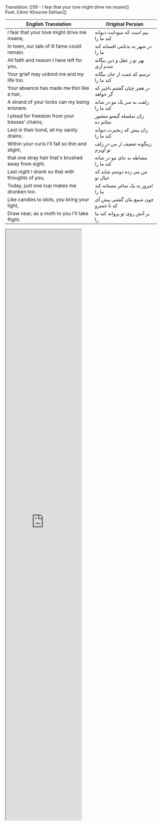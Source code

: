 
Translation: [[09 - I fear that your love might drive me insane]]  
Poet: [[Amir Khosrow Dehlavi]]  

| English Translation | Original Persian |
|---------------------|------------------|
| I fear that your love might drive me insane, | بیم است که سودایت دیوانه کند ما را |
| In town, our tale of ill fame could remain. | در شهر به بدنامی افسانه کند ما را |
| All faith and reason I have left for you, | بهر تو ز عقل و دین بیگانه شدم آری |
| Your grief may unbind me and my life too. | ترسم که غمت از جان بیگانه کند ما را |
| Your absence has made me thin like a hair,| در هجر چنان گشتم ناچیز که گر خواهد |
| A strand of your locks can my being ensnare. | زلفت به سر یک مو در شانه کند ما را |
| I plead for freedom from your tresses' chains, | زان سلسله گیسو منشور نجاتم ده |
| Lest in their bond, all my sanity drains. | زان پیش که زنجیرت دیوانه کند ما را |
| Within your curls I'll fall so thin and slight, | زینگونه ضعیف ار من در زلف تو آویزم |
| that one stray hair that's brushed away from sight. | مشاطه به جای مو در شانه کند ما را |
| Last night I drank so that with thoughts of you, | من می زده دوشم شاید که خیال تو |
| Today, just one cup makes me drunken too. | امروز به یک ساغر مستانه کند ما را |
| Like candles to idols, you bring your light, | چون شمع بتان گشتی پیش آی که تا خسرو |
| Draw near; as a moth to you I'll take flight. | بر آتش روی تو پروانه کند ما را |



<iframe title="Dar Zolf-e to Avizam" src="https://www.youtube.com/embed/2mZ3RdnvE20?amp;feature=oembed" height="50" width="75" style="aspect-ratio: 1 / 1; width: 50%; height: 50%;" allowfullscreen="" allow="fullscreen"></iframe>